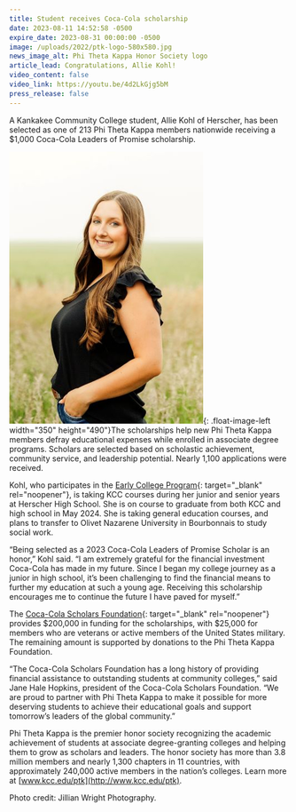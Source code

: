 ```yaml
---
title: Student receives Coca-Cola scholarship
date: 2023-08-11 14:52:58 -0500
expire_date: 2023-08-31 00:00:00 -0500
image: /uploads/2022/ptk-logo-580x580.jpg
news_image_alt: Phi Theta Kappa Honor Society logo
article_lead: Congratulations, Allie Kohl!
video_content: false
video_link: https://youtu.be/4d2LkGjg5bM
press_release: false
---
```

A Kankakee Community College student, Allie Kohl of Herscher, has been selected as one of 213 Phi Theta Kappa members nationwide receiving a $1,000 Coca-Cola Leaders of Promise scholarship.

![Allie Kohl of Herscher](/uploads/2023/alliekohl-350x490.jpg "Allie Kohl of Herscher"){: .float-image-left width="350" height="490"}The scholarships help new Phi Theta Kappa members defray educational expenses while enrolled in associate degree programs. Scholars are selected based on scholastic achievement, community service, and leadership potential. Nearly 1,100 applications were received.

Kohl, who participates in the [Early College Program](https://www.kcc.edu/admissions/high-school/#early-college-program){: target="_blank" rel="noopener"}, is taking KCC courses during her junior and senior years at Herscher High School. She is on course to graduate from both KCC and high school in May 2024. She is taking general education courses, and plans to transfer to Olivet Nazarene University in Bourbonnais to study social work.

“Being selected as a 2023 Coca-Cola Leaders of Promise Scholar is an honor,” Kohl said. “I am extremely grateful for the financial investment Coca-Cola has made in my future. Since I began my college journey as a junior in high school, it’s been challenging to find the financial means to further my education at such a young age. Receiving this scholarship encourages me to continue the future I have paved for myself.”

The [Coca-Cola Scholars Foundation](https://www.coca-colascholarsfoundation.org/){: target="_blank" rel="noopener"} provides $200,000 in funding for the scholarships, with $25,000 for members who are veterans or active members of the United States military. The remaining amount is supported by donations to the Phi Theta Kappa Foundation.

“The Coca-Cola Scholars Foundation has a long history of providing financial assistance to outstanding students at community colleges,” said Jane Hale Hopkins, president of the Coca-Cola Scholars Foundation. “We are proud to partner with Phi Theta Kappa to make it possible for more deserving students to achieve their educational goals and support tomorrow’s leaders of the global community.”

Phi Theta Kappa is the premier honor society recognizing the academic achievement of students at associate degree-granting colleges and helping them to grow as scholars and leaders. The honor society has more than 3.8 million members and nearly 1,300 chapters in 11 countries, with approximately 240,000 active members in the nation’s colleges. Learn more at [www.kcc.edu/ptk](http://www.kcc.edu/ptk).

Photo credit: Jillian Wright Photography.